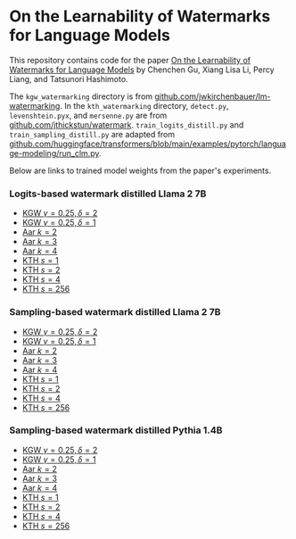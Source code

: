 # On the Learnability of Watermarks for Language Models

This repository contains code for the paper [On the Learnability of Watermarks for Language Models](https://arxiv.org/abs/2312.04469) by Chenchen Gu, Xiang Lisa Li, Percy Liang, and Tatsunori Hashimoto.

The `kgw_watermarking` directory is from [github.com/jwkirchenbauer/lm-watermarking](https://github.com/jwkirchenbauer/lm-watermarking). In the `kth_watermarking` directory, `detect.py`, `levenshtein.pyx`, and `mersenne.py` are from [github.com/jthickstun/watermark](https://github.com/jthickstun/watermark). `train_logits_distill.py` and `train_sampling_distill.py` are adapted from [github.com/huggingface/transformers/blob/main/examples/pytorch/language-modeling/run_clm.py](https://github.com/huggingface/transformers/blob/main/examples/pytorch/language-modeling/run_clm.py).

Below are links to trained model weights from the paper's experiments.

### Logits-based watermark distilled Llama 2 7B

- [KGW $\gamma = 0.25, \delta = 2$](https://huggingface.co/cygu/llama-2-7b-logits-watermark-distill-kgw-gamma0.25-delta2)
- [KGW $\gamma = 0.25, \delta = 1$](https://huggingface.co/cygu/llama-2-7b-logits-watermark-distill-kgw-gamma0.25-delta1)
- [Aar $k = 2$](https://huggingface.co/cygu/llama-2-7b-logits-watermark-distill-aar-k2)
- [Aar $k = 3$](https://huggingface.co/cygu/llama-2-7b-logits-watermark-distill-aar-k3)
- [Aar $k = 4$](https://huggingface.co/cygu/llama-2-7b-logits-watermark-distill-aar-k4)
- [KTH $s = 1$](https://huggingface.co/cygu/llama-2-7b-logits-watermark-distill-kth-shift1)
- [KTH $s = 2$](https://huggingface.co/cygu/llama-2-7b-logits-watermark-distill-kth-shift2)
- [KTH $s = 4$](https://huggingface.co/cygu/llama-2-7b-logits-watermark-distill-kth-shift4)
- [KTH $s = 256$](https://huggingface.co/cygu/llama-2-7b-logits-watermark-distill-kth-shift256)

### Sampling-based watermark distilled Llama 2 7B

- [KGW $\gamma = 0.25, \delta = 2$](https://huggingface.co/cygu/llama-2-7b-sampling-watermark-distill-kgw-gamma0.25-delta2)
- [KGW $\gamma = 0.25, \delta = 1$](https://huggingface.co/cygu/llama-2-7b-sampling-watermark-distill-kgw-gamma0.25-delta1)
- [Aar $k = 2$](https://huggingface.co/cygu/llama-2-7b-sampling-watermark-distill-aar-k2)
- [Aar $k = 3$](https://huggingface.co/cygu/llama-2-7b-sampling-watermark-distill-aar-k3)
- [Aar $k = 4$](https://huggingface.co/cygu/llama-2-7b-sampling-watermark-distill-aar-k4)
- [KTH $s = 1$](https://huggingface.co/cygu/llama-2-7b-sampling-watermark-distill-kth-shift1)
- [KTH $s = 2$](https://huggingface.co/cygu/llama-2-7b-sampling-watermark-distill-kth-shift2)
- [KTH $s = 4$](https://huggingface.co/cygu/llama-2-7b-sampling-watermark-distill-kth-shift4)
- [KTH $s = 256$](https://huggingface.co/cygu/llama-2-7b-sampling-watermark-distill-kth-shift256)

### Sampling-based watermark distilled Pythia 1.4B

- [KGW $\gamma = 0.25, \delta = 2$](https://huggingface.co/cygu/pythia-1.4b-sampling-watermark-distill-kgw-gamma0.25-delta2)
- [KGW $\gamma = 0.25, \delta = 1$](https://huggingface.co/cygu/pythia-1.4b-sampling-watermark-distill-kgw-gamma0.25-delta1)
- [Aar $k = 2$](https://huggingface.co/cygu/pythia-1.4b-sampling-watermark-distill-aar-k2)
- [Aar $k = 3$](https://huggingface.co/cygu/pythia-1.4b-sampling-watermark-distill-aar-k3)
- [Aar $k = 4$](https://huggingface.co/cygu/pythia-1.4b-sampling-watermark-distill-aar-k4)
- [KTH $s = 1$](https://huggingface.co/cygu/pythia-1.4b-sampling-watermark-distill-kth-shift1)
- [KTH $s = 2$](https://huggingface.co/cygu/pythia-1.4b-sampling-watermark-distill-kth-shift2)
- [KTH $s = 4$](https://huggingface.co/cygu/pythia-1.4b-sampling-watermark-distill-kth-shift4)
- [KTH $s = 256$](https://huggingface.co/cygu/pythia-1.4b-sampling-watermark-distill-kth-shift256)
